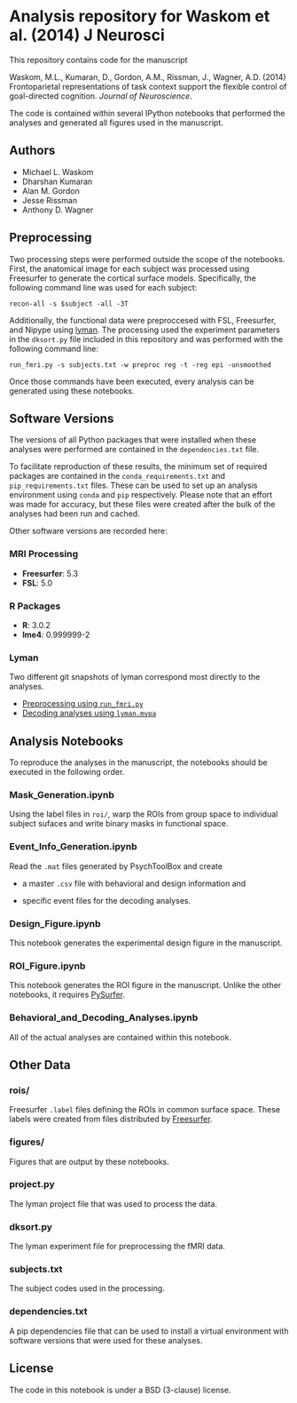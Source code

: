 # Analysis repository for Waskom et al. (2014) J Neurosci

This repository contains code for the manuscript

Waskom, M.L., Kumaran, D., Gordon, A.M., Rissman, J., Wagner, A.D. (2014) Frontoparietal representations of task context support the flexible control of goal-directed cognition. *Journal of Neuroscience*. 

The code is contained within several IPython notebooks that performed the analyses and generated all figures used in the manuscript.

Authors
-------

- Michael L. Waskom
- Dharshan Kumaran
- Alan M. Gordon
- Jesse Rissman
- Anthony D. Wagner

Preprocessing
-------------

Two processing steps were performed outside the scope of the notebooks. First,
the anatomical image for each subject was processed using Freesurfer to
generate the cortical surface models. Specifically, the following command line
was used for each subject:

    recon-all -s $subject -all -3T

Additionally, the functional data were preproccesed with FSL, Freesurfer, and
Nipype using [lyman](http://stanford.edu/~mwaskom/software/lyman). The
processing used the experiment parameters in the `dksort.py` file included in
this repository and was performed with the following command line:

    run_fmri.py -s subjects.txt -w preproc reg -t -reg epi -unsmoothed

Once those commands have been executed, every analysis can be generated using
these notebooks.

Software Versions
-----------------

The versions of all Python packages that were installed when these analyses
were performed are contained in the `dependencies.txt` file.

To facilitate reproduction of these results, the minimum set of required
packages are contained in the `conda_requirements.txt` and
`pip_requirements.txt` files. These can be used to set up an analysis
environment using `conda` and `pip` respectively. Please note that an effort
was made for accuracy, but these files were created after the bulk of the
analyses had been run and cached.

Other software versions are recorded here:

### MRI Processing

- **Freesurfer**: 5.3
- **FSL**: 5.0

### R Packages

- **R**: 3.0.2
- **lme4**: 0.999999-2

### Lyman

Two different git snapshots of lyman correspond most directly to the analyses.

- [Preprocessing using `run_fmri.py`](https://github.com/mwaskom/lyman/tree/d1c4604bbc7973550175a7eaf1885ebb45774082)
- [Decoding analyses using `lyman.mvpa`](https://github.com/mwaskom/lyman/tree/983c721824d31859383c3b5c5b64569af2f8130e)


Analysis Notebooks
------------------

To reproduce the analyses in the manuscript, the notebooks should be executed
in the following order.

### Mask_Generation.ipynb

Using the label files in `roi/`, warp the ROIs from group space to individual
subject sufaces and write binary masks in functional space.

### Event_Info_Generation.ipynb

Read the `.mat` files generated by PsychToolBox and create

- a master `.csv` file with behavioral and design information and

- specific event files for the decoding analyses.

### Design_Figure.ipynb

This notebook generates the experimental design figure in the manuscript.

### ROI_Figure.ipynb

This notebook generates the ROI figure in the manuscript. Unlike the other
notebooks, it requires [PySurfer](http://pysurfer.github.io).

### Behavioral_and_Decoding_Analyses.ipynb

All of the actual analyses are contained within this notebook.

Other Data
----------

### rois/

Freesurfer `.label` files defining the ROIs in common surface space. These
labels were created from files distributed by
[Freesurfer](http://ftp.nmr.mgh.harvard.edu/fswiki/CorticalParcellation_Yeo2011).

### figures/

Figures that are output by these notebooks.

### project.py

The lyman project file that was used to process the data.

### dksort.py

The lyman experiment file for preprocessing the fMRI data.

### subjects.txt

The subject codes used in the processing.

### dependencies.txt

A pip dependencies file that can be used to install a virtual environment with
software versions that were used for these analyses.

License 
-------

The code in this notebook is under a BSD (3-clause) license.
